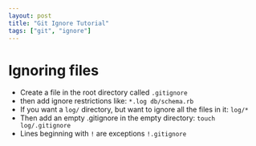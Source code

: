 ```yaml
---
layout: post
title: "Git Ignore Tutorial"
tags: ["git", "ignore"]
---
```


# Ignoring files

- Create a file in the root directory called `.gitignore`
- then add ignore restrictions like: `*.log db/schema.rb`
- If you want a `log/` directory, but want to ignore all the files in it: `log/*`
- Then add an empty .gitignore in the empty directory: `touch log/.gitignore`
- Lines beginning with `!` are exceptions `!.gitignore`
